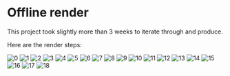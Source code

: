# Offline render

This project took slightly more than 3 weeks to iterate through and produce.

Here are the render steps:

![0](00-first-flower.png)
![1](01-flower-velvet-test.png)
![2](02-flower-velvet-test.png)
![3](03-flower-velvet-test.png)
![4](04-sim-static-texture.png)
![5](05-sim-dynamic-texture.png)
![6](06-sim-texture-colours.png)
![7](07-sim-transparency.png)
![8](08-sim-transparency.png)
![9](09-stem-thorns.png)
![10](10-stem-leaf-materials.png)
![11](11-table.png)
![12](12-glass-bell.png)
![13](13-volumetric-glow.png)
![14](14-volumetric-glow.png)
![15](15-room.png)
![16](16-room.png)
![17](17-room.png)
![18](18-final-render.png)
